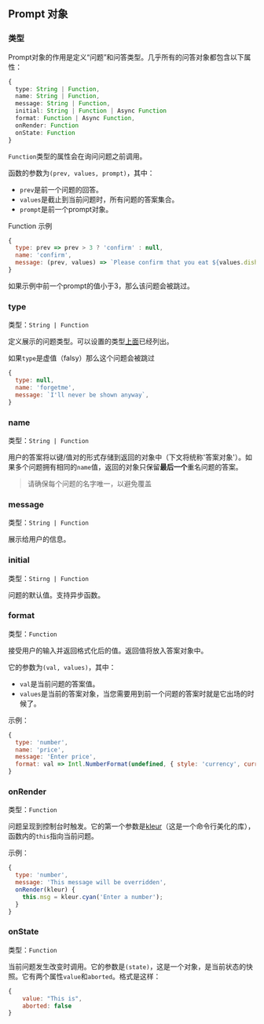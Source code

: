 ## Prompt 对象

### 类型

Prompt对象的作用是定义“问题”和问答类型。几乎所有的问答对象都包含以下属性：

```ts
{
  type: String | Function,
  name: String | Function,
  message: String | Function,
  initial: String | Function | Async Function
  format: Function | Async Function,
  onRender: Function
  onState: Function
}
```

`Function`类型的属性会在询问问题之前调用。

函数的参数为`(prev, values, prompt)`，其中：

- `prev`是前一个问题的回答。
- `values`是截止到当前问题时，所有问题的答案集合。
- `prompt`是前一个prompt对象。

Function 示例

```js
{
  type: prev => prev > 3 ? 'confirm' : null,
  name: 'confirm',
  message: (prev, values) => `Please confirm that you eat ${values.dish} times ${prev} a day?`
}
```

如果示例中前一个prompt的值小于3，那么该问题会被跳过。

### type

类型：`String | Function`

定义展示的问题类型。可以设置的类型[上面](/routes/prompt_object.html#类型)已经列出。

如果`type`是虚值（falsy）那么这个问题会被跳过

```js
{
  type: null,
  name: 'forgetme',
  message: `I'll never be shown anyway`,
}
```

### name

类型：`String | Function`

用户的答案将以键/值对的形式存储到返回的对象中（下文将统称'答案对象'）。如果多个问题拥有相同的`name`值，返回的对象只保留**最后一个**重名问题的答案。

> 请确保每个问题的名字唯一，以避免覆盖

### message

类型：`String | Function`

展示给用户的信息。

### initial

类型：`Stirng | Function`

问题的默认值。支持异步函数。

### format

类型：`Function`

接受用户的输入并返回格式化后的值。返回值将放入答案对象中。

它的参数为`(val, values)`，其中：

- `val`是当前问题的答案值。
- `values`是当前的答案对象，当您需要用到前一个问题的答案时就是它出场的时候了。

示例：

```js
{
  type: 'number',
  name: 'price',
  message: 'Enter price',
  format: val => Intl.NumberFormat(undefined, { style: 'currency', currency: 'USD' }).format(val);
}
```

### onRender

类型：`Function`

问题呈现到控制台时触发。它的第一个参数是[kleur](https://chinabigpan.github.io/kleur_docs_cn/)（这是一个命令行美化的库），函数内的`this`指向当前问题。

示例：

```js
{
  type: 'number',
  message: 'This message will be overridden',
  onRender(kleur) {
    this.msg = kleur.cyan('Enter a number');
  }
}
```

### onState

类型：`Function`

当前问题发生改变时调用。它的参数是`(state)`，这是一个对象，是当前状态的快照。它有两个属性`value`和`aborted`。格式是这样：

```js
{
	value: "This is",
	aborted: false
}
```














